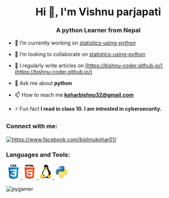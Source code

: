 <h1 align="center">Hi 👋, I'm Vishnu parjapati</h1>
<h3 align="center">A python Learner from Nepal</h3>

- 🔭 I’m currently working on [statistics-using-python](https://github.com/Bishnu-coder/Statscitcs-using-python)

- 👯 I’m looking to collaborate on [statistics-using-python](https://github.com/Bishnu-coder/Statscitcs-using-python)

- 📝 I regularly write articles on [https://bishnu-coder.github.io/](https://bishnu-coder.github.io/)

- 💬 Ask me about **python**

- 📫 How to reach me **koharbishnu32@gmail.com**

- ⚡ Fun fact **I read in class 10. I am intrested in cybersecurity.**

<h3 align="left">Connect with me:</h3>
<p align="left">
<a href="https://fb.com/https://www.facebook.com/bishnukohar01/" target="blank"><img align="center" src="https://raw.githubusercontent.com/rahuldkjain/github-profile-readme-generator/master/src/images/icons/Social/facebook.svg" alt="https://www.facebook.com/bishnukohar01/" height="30" width="40" /></a>
</p>

<h3 align="left">Languages and Tools:</h3>
<p align="left"> <a href="https://www.w3schools.com/css/" target="_blank" rel="noreferrer"> <img src="https://raw.githubusercontent.com/devicons/devicon/master/icons/css3/css3-original-wordmark.svg" alt="css3" width="40" height="40"/> </a> <a href="https://www.w3.org/html/" target="_blank" rel="noreferrer"> <img src="https://raw.githubusercontent.com/devicons/devicon/master/icons/html5/html5-original-wordmark.svg" alt="html5" width="40" height="40"/> </a> <a href="https://www.linux.org/" target="_blank" rel="noreferrer"> <img src="https://raw.githubusercontent.com/devicons/devicon/master/icons/linux/linux-original.svg" alt="linux" width="40" height="40"/> </a> <a href="https://www.python.org" target="_blank" rel="noreferrer"> <img src="https://raw.githubusercontent.com/devicons/devicon/master/icons/python/python-original.svg" alt="python" width="40" height="40"/> </a> </p>

<p><img align="center" src="https://github-readme-stats.vercel.app/api/top-langs?username=pygamer&show_icons=true&locale=en&layout=compact" alt="pygamer" /></p>

